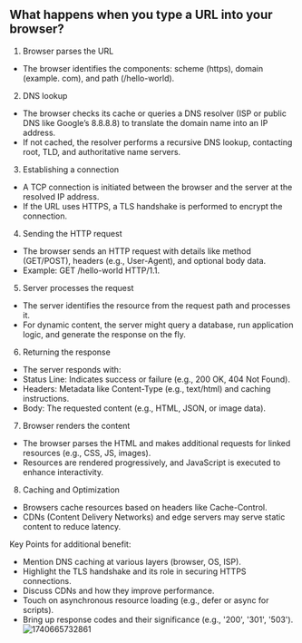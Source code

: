 ## What happens when you type a URL into your browser?

1. Browser parses the URL 
 - The browser identifies the components: scheme (https), domain (example. com), and path (/hello-world). 

2. DNS lookup 
 - The browser checks its cache or queries a DNS resolver (ISP or public DNS like Google’s 8.8.8.8) to translate the domain name into an IP address. 
 - If not cached, the resolver performs a recursive DNS lookup, contacting root, TLD, and authoritative name servers.

3. Establishing a connection 
 - A TCP connection is initiated between the browser and the server at the resolved IP address. 
 - If the URL uses HTTPS, a TLS handshake is performed to encrypt the connection.

4. Sending the HTTP request 
 - The browser sends an HTTP request with details like method (GET/POST), headers (e.g., User-Agent), and optional body data. 
 - Example: GET /hello-world HTTP/1.1. 

5. Server processes the request 
 - The server identifies the resource from the request path and processes it. 
 - For dynamic content, the server might query a database, run application logic, and generate the response on the fly.

6. Returning the response 
 - The server responds with: 
 - Status Line: Indicates success or failure (e.g., 200 OK, 404 Not Found). 
 - Headers: Metadata like Content-Type (e.g., text/html) and caching instructions. 
 - Body: The requested content (e.g., HTML, JSON, or image data).

7. Browser renders the content 
 - The browser parses the HTML and makes additional requests for linked resources (e.g., CSS, JS, images). 
 - Resources are rendered progressively, and JavaScript is executed to enhance interactivity. 

8. Caching and Optimization 
 - Browsers cache resources based on headers like Cache-Control. 
 - CDNs (Content Delivery Networks) and edge servers may serve static content to reduce latency. 

 Key Points for additional benefit:
- Mention DNS caching at various layers (browser, OS, ISP). 
- Highlight the TLS handshake and its role in securing HTTPS connections. 
- Discuss CDNs and how they improve performance. 
- Touch on asynchronous resource loading (e.g., defer or async for scripts). 
- Bring up response codes and their significance (e.g., '200', '301', '503').
![1740665732861](https://github.com/user-attachments/assets/83791a73-db7e-4236-9e34-996074d55e69)

